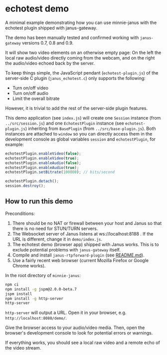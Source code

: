 # echotest demo

A minimal example demonstrating how you can use minnie-janus with the echotest plugin shipped with
janus-gateway.

The demo has been manually tested and confirmed working with `janus-gateway` versions 0.7, 0.8 and
0.9.

It will show two video elements on an otherwise empty page: On the left the local raw audio/video
directly coming from the webcam, and on the right the audio/video echoed back by the server.

To keep things simple, the JavaScript pendant (`echotest-plugin.js`) of the server-side C plugin
(`janus_echotest.c`) only supports the following:

* Turn on/off video
* Turn on/off audio
* Limit the overall bitrate

However, it is trivial to add the rest of the server-side plugin features.

This demo application (see `index.js`) will create one `Session` instance (from `../src/session.js`)
and one `EchotestPlugin` instance (see `echotest-plugin.js`) inheriting from `BasePlugin` (from
`../src/base-plugin.js`). Both instances are attached to `window` so you can directly access them in
the development console as global variables `session` and `echotestPlugin`, for example:


````javascript
echotestPlugin.enableVideo(false);
echotestPlugin.enableVideo(true);
echotestPlugin.enableAudio(false);
echotestPlugin.enableAudio(true);
echotestPlugin.setBitrate(100000); // bits/second

echotestPlugin.detach();
session.destroy();
````

## How to run this demo

Preconditions:

1. There should be no NAT or firewall between your host and Janus so that there is no need for STUN/TURN servers.
2. The Websocket server of Janus listens at ws://localhost:8188 . If the URL is different, change
   it in `demo/index.js`.
3. The echotest demo (browser app) shipped with Janus works. This is to exclude potential problems
   with `janus-gateway` itself.
4. Compile and install `janus-rtpforward-plugin` (see [README.md](../README.md)).
5. Use a fairly recent web browser (current Mozilla Firefox or Google Chrome works).

In the root directory of `minnie-janus`:

```bash
npm ci
npm install -g jspm@2.0.0-beta.7
jspm install
npm install -g http-server
http-server
```

`http-server` will output a URL. Open it in your browser, e.g. `http://localhost:8080/demo/`.

Give the browser access to your audio/video media. Then, open the browser's development console to look for potential errors or warnings.

If everything works, you should see a local raw video and a remote echo of the video stream.
